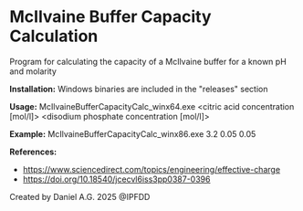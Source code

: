 # McIlvaine Buffer Capacity Calculation
Program for calculating the capacity of a McIlvaine buffer for a known pH and molarity

**Installation:**
Windows binaries are included in the "releases" section

**Usage:**
McIlvaineBufferCapacityCalc_winx64.exe <pH> <citric acid concentration [mol/l]> <disodium phosphate concentration [mol/l]>

**Example:**
McIlvaineBufferCapacityCalc_winx86.exe 3.2 0.05 0.05

**References:**
- https://www.sciencedirect.com/topics/engineering/effective-charge
- https://doi.org/10.18540/jcecvl6iss3pp0387-0396

Created by Daniel A.G. 2025 @IPFDD
